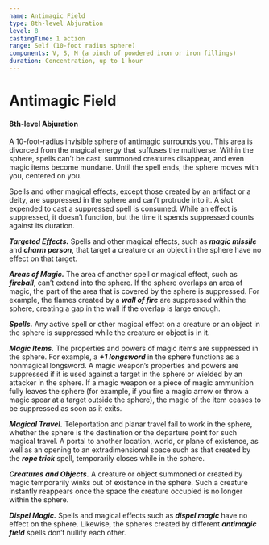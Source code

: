 ```yaml
---
name: Antimagic Field
type: 8th-level Abjuration
level: 8
castingTime: 1 action
range: Self (10-foot radius sphere)
components: V, S, M (a pinch of powdered iron or iron fillings)
duration: Concentration, up to 1 hour
---
```


# Antimagic Field

#### 8th-level Abjuration

A 10-foot-radius invisible sphere of antimagic surrounds you. This area is divorced from the magical energy that suffuses the multiverse. Within the sphere, spells can’t be cast, summoned creatures disappear, and even magic items become mundane. Until the spell ends, the sphere moves with you, centered on you.

Spells and other magical effects, except those created by an artifact or a deity, are suppressed in the sphere and can’t protrude into it. A slot expended to cast a suppressed spell is consumed. While an effect is suppressed, it doesn’t function, but the time it spends suppressed counts against its duration.

_**Targeted Effects.**_ Spells and other magical effects, such as _**magic missile**_ and _**charm person**_, that target a creature or an object in the sphere have no effect on that target.

_**Areas of Magic.**_ The area of another spell or magical effect, such as _**fireball**_, can’t extend into the sphere. If the sphere overlaps an area of magic, the part of the area that is covered by the sphere is suppressed. For example, the flames created by a _**wall of fire**_ are suppressed within the sphere, creating a gap in the wall if the overlap is large enough.

_**Spells.**_ Any active spell or other magical effect on a creature or an object in the sphere is suppressed while the creature or object is in it.

_**Magic Items.**_ The properties and powers of magic items are suppressed in the sphere. For example, a _**+1 longsword**_ in the sphere functions as a nonmagical longsword. A magic weapon’s properties and powers are suppressed if it is used against a target in the sphere or wielded by an attacker in the sphere. If a magic weapon or a piece of magic ammunition fully leaves the sphere (for example, if you fire a magic arrow or throw a magic spear at a target outside the sphere), the magic of the item ceases to be suppressed as soon as it exits.

_**Magical Travel.**_ Teleportation and planar travel fail to work in the sphere, whether the sphere is the destination or the departure point for such magical travel. A portal to another location, world, or plane of existence, as well as an opening to an extradimensional space such as that created by the **_rope trick_** spell, temporarily closes while in the sphere.

_**Creatures and Objects.**_ A creature or object summoned or created by magic temporarily winks out of existence in the sphere. Such a creature instantly reappears once the space the creature occupied is no longer within the sphere.

_**Dispel Magic.**_ Spells and magical effects such as _**dispel magic**_ have no effect on the sphere. Likewise, the spheres created by different _**antimagic field**_ spells don’t nullify each other.
